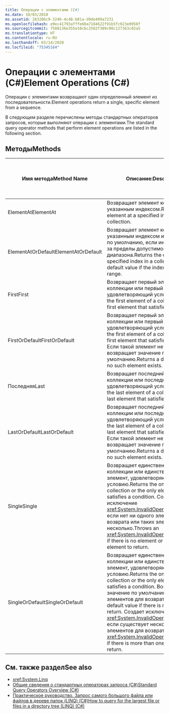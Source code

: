 ```yaml
---
title: Операции с элементами (C#)
ms.date: 10/03/2018
ms.assetid: 283206c9-3246-4c48-b01a-d9de409a7231
ms.openlocfilehash: e9ec41793afffe60a7184622f91b5fc023e0958f
ms.sourcegitcommit: 7588136e355e10cbc2582f389c90c127363c02a5
ms.translationtype: HT
ms.contentlocale: ru-RU
ms.lasthandoff: 03/14/2020
ms.locfileid: "75345164"
---
```

# <a name="element-operations-c"></a><span data-ttu-id="3a639-102">Операции с элементами (C#)</span><span class="sxs-lookup"><span data-stu-id="3a639-102">Element Operations (C#)</span></span>

<span data-ttu-id="3a639-103">Операции с элементами возвращают один определенный элемент из последовательности.</span><span class="sxs-lookup"><span data-stu-id="3a639-103">Element operations return a single, specific element from a sequence.</span></span>  
  
 <span data-ttu-id="3a639-104">В следующем разделе перечислены методы стандартных операторов запросов, которые выполняют операции с элементами.</span><span class="sxs-lookup"><span data-stu-id="3a639-104">The standard query operator methods that perform element operations are listed in the following section.</span></span>  
  
## <a name="methods"></a><span data-ttu-id="3a639-105">Методы</span><span class="sxs-lookup"><span data-stu-id="3a639-105">Methods</span></span>  
  
|<span data-ttu-id="3a639-106">Имя метода</span><span class="sxs-lookup"><span data-stu-id="3a639-106">Method Name</span></span>|<span data-ttu-id="3a639-107">Описание:</span><span class="sxs-lookup"><span data-stu-id="3a639-107">Description</span></span>|<span data-ttu-id="3a639-108">Синтаксис выражения запроса C#</span><span class="sxs-lookup"><span data-stu-id="3a639-108">C# Query Expression Syntax</span></span>|<span data-ttu-id="3a639-109">Дополнительные сведения</span><span class="sxs-lookup"><span data-stu-id="3a639-109">More Information</span></span>|  
|-----------------|-----------------|---------------------------------|----------------------|  
|<span data-ttu-id="3a639-110">ElementAt</span><span class="sxs-lookup"><span data-stu-id="3a639-110">ElementAt</span></span>|<span data-ttu-id="3a639-111">Возвращает элемент коллекции с указанным индексом.</span><span class="sxs-lookup"><span data-stu-id="3a639-111">Returns the element at a specified index in a collection.</span></span>|<span data-ttu-id="3a639-112">Не применяется</span><span class="sxs-lookup"><span data-stu-id="3a639-112">Not applicable.</span></span>|<xref:System.Linq.Enumerable.ElementAt%2A?displayProperty=nameWithType><br /><br /> <xref:System.Linq.Queryable.ElementAt%2A?displayProperty=nameWithType>|  
|<span data-ttu-id="3a639-113">ElementAtOrDefault</span><span class="sxs-lookup"><span data-stu-id="3a639-113">ElementAtOrDefault</span></span>|<span data-ttu-id="3a639-114">Возвращает элемент коллекции с указанным индексом или значение по умолчанию, если индекс выходит за пределы допустимого диапазона.</span><span class="sxs-lookup"><span data-stu-id="3a639-114">Returns the element at a specified index in a collection or a default value if the index is out of range.</span></span>|<span data-ttu-id="3a639-115">Не применяется</span><span class="sxs-lookup"><span data-stu-id="3a639-115">Not applicable.</span></span>|<xref:System.Linq.Enumerable.ElementAtOrDefault%2A?displayProperty=nameWithType><br /><br /> <xref:System.Linq.Queryable.ElementAtOrDefault%2A?displayProperty=nameWithType>|  
|<span data-ttu-id="3a639-116">First</span><span class="sxs-lookup"><span data-stu-id="3a639-116">First</span></span>|<span data-ttu-id="3a639-117">Возвращает первый элемент коллекции или первый элемент, удовлетворяющий условию.</span><span class="sxs-lookup"><span data-stu-id="3a639-117">Returns the first element of a collection, or the first element that satisfies a condition.</span></span>|<span data-ttu-id="3a639-118">Не применяется</span><span class="sxs-lookup"><span data-stu-id="3a639-118">Not applicable.</span></span>|<xref:System.Linq.Enumerable.First%2A?displayProperty=nameWithType><br /><br /> <xref:System.Linq.Queryable.First%2A?displayProperty=nameWithType>|  
|<span data-ttu-id="3a639-119">FirstOrDefault</span><span class="sxs-lookup"><span data-stu-id="3a639-119">FirstOrDefault</span></span>|<span data-ttu-id="3a639-120">Возвращает первый элемент коллекции или первый элемент, удовлетворяющий условию.</span><span class="sxs-lookup"><span data-stu-id="3a639-120">Returns the first element of a collection, or the first element that satisfies a condition.</span></span> <span data-ttu-id="3a639-121">Если такой элемент не существует, возвращает значение по умолчанию.</span><span class="sxs-lookup"><span data-stu-id="3a639-121">Returns a default value if no such element exists.</span></span>|<span data-ttu-id="3a639-122">Не применяется</span><span class="sxs-lookup"><span data-stu-id="3a639-122">Not applicable.</span></span>|<xref:System.Linq.Enumerable.FirstOrDefault%2A?displayProperty=nameWithType><br /><br /> <xref:System.Linq.Queryable.FirstOrDefault%2A?displayProperty=nameWithType><br /><br /> <xref:System.Linq.Queryable.FirstOrDefault%60%601%28System.Linq.IQueryable%7B%60%600%7D%29?displayProperty=nameWithType>|  
|<span data-ttu-id="3a639-123">Последняя</span><span class="sxs-lookup"><span data-stu-id="3a639-123">Last</span></span>|<span data-ttu-id="3a639-124">Возвращает последний элемент коллекции или последний элемент, удовлетворяющий условию.</span><span class="sxs-lookup"><span data-stu-id="3a639-124">Returns the last element of a collection, or the last element that satisfies a condition.</span></span>|<span data-ttu-id="3a639-125">Не применяется</span><span class="sxs-lookup"><span data-stu-id="3a639-125">Not applicable.</span></span>|<xref:System.Linq.Enumerable.Last%2A?displayProperty=nameWithType><br /><br /> <xref:System.Linq.Queryable.Last%2A?displayProperty=nameWithType>|  
|<span data-ttu-id="3a639-126">LastOrDefault</span><span class="sxs-lookup"><span data-stu-id="3a639-126">LastOrDefault</span></span>|<span data-ttu-id="3a639-127">Возвращает последний элемент коллекции или последний элемент, удовлетворяющий условию.</span><span class="sxs-lookup"><span data-stu-id="3a639-127">Returns the last element of a collection, or the last element that satisfies a condition.</span></span> <span data-ttu-id="3a639-128">Если такой элемент не существует, возвращает значение по умолчанию.</span><span class="sxs-lookup"><span data-stu-id="3a639-128">Returns a default value if no such element exists.</span></span>|<span data-ttu-id="3a639-129">Не применяется</span><span class="sxs-lookup"><span data-stu-id="3a639-129">Not applicable.</span></span>|<xref:System.Linq.Enumerable.LastOrDefault%2A?displayProperty=nameWithType><br /><br /> <xref:System.Linq.Queryable.LastOrDefault%2A?displayProperty=nameWithType>|  
|<span data-ttu-id="3a639-130">Single</span><span class="sxs-lookup"><span data-stu-id="3a639-130">Single</span></span>|<span data-ttu-id="3a639-131">Возвращает единственный элемент коллекции или единственный элемент, удовлетворяющий условию.</span><span class="sxs-lookup"><span data-stu-id="3a639-131">Returns the only element of a collection or the only element that satisfies a condition.</span></span> <span data-ttu-id="3a639-132">Создает исключение <xref:System.InvalidOperationException>, если нет ни одного элемента для возврата или таких элементов несколько.</span><span class="sxs-lookup"><span data-stu-id="3a639-132">Throws an <xref:System.InvalidOperationException> if there is no element or more than one element to return.</span></span> |<span data-ttu-id="3a639-133">Не применяется</span><span class="sxs-lookup"><span data-stu-id="3a639-133">Not applicable.</span></span>|<xref:System.Linq.Enumerable.Single%2A?displayProperty=nameWithType><br /><br /> <xref:System.Linq.Queryable.Single%2A?displayProperty=nameWithType>|  
|<span data-ttu-id="3a639-134">SingleOrDefault</span><span class="sxs-lookup"><span data-stu-id="3a639-134">SingleOrDefault</span></span>|<span data-ttu-id="3a639-135">Возвращает единственный элемент коллекции или единственный элемент, удовлетворяющий условию.</span><span class="sxs-lookup"><span data-stu-id="3a639-135">Returns the only element of a collection or the only element that satisfies a condition.</span></span> <span data-ttu-id="3a639-136">Возвращает значение по умолчанию, если нет элементов для возврата.</span><span class="sxs-lookup"><span data-stu-id="3a639-136">Returns a default value if there is no element to return.</span></span> <span data-ttu-id="3a639-137">Создает исключение <xref:System.InvalidOperationException>, если существует несколько элементов для возврата.</span><span class="sxs-lookup"><span data-stu-id="3a639-137">Throws an <xref:System.InvalidOperationException> if there is more than one element to return.</span></span> |<span data-ttu-id="3a639-138">Не применяется</span><span class="sxs-lookup"><span data-stu-id="3a639-138">Not applicable.</span></span>|<xref:System.Linq.Enumerable.SingleOrDefault%2A?displayProperty=nameWithType><br /><br /> <xref:System.Linq.Queryable.SingleOrDefault%2A?displayProperty=nameWithType>|  
  
## <a name="see-also"></a><span data-ttu-id="3a639-139">См. также раздел</span><span class="sxs-lookup"><span data-stu-id="3a639-139">See also</span></span>

- <xref:System.Linq>
- [<span data-ttu-id="3a639-140">Общие сведения о стандартных операторах запроса (C#)</span><span class="sxs-lookup"><span data-stu-id="3a639-140">Standard Query Operators Overview (C#)</span></span>](./standard-query-operators-overview.md)
- [<span data-ttu-id="3a639-141">Практическое руководство. Запрос самого большого файла или файлов в дереве папок (LINQ) (C#)</span><span class="sxs-lookup"><span data-stu-id="3a639-141">How to query for the largest file or files in a directory tree (LINQ) (C#)</span></span>](./how-to-query-for-the-largest-file-or-files-in-a-directory-tree-linq.md)
